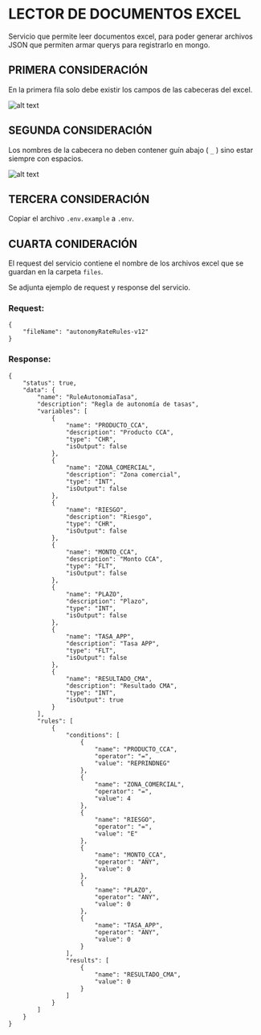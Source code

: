 # LECTOR DE DOCUMENTOS EXCEL
Servicio que permite leer documentos excel, para poder generar archivos JSON que permiten armar querys para registrarlo en mongo.

## PRIMERA CONSIDERACIÓN
En la primera fila solo debe existir los campos de las cabeceras del excel.

![alt text](image.png)

## SEGUNDA CONSIDERACIÓN
Los nombres de la cabecera no deben contener guín abajo ( ```_``` ) sino estar siempre con espacios.

![alt text](image-1.png)

## TERCERA CONSIDERACIÓN
Copiar el archivo ```.env.example``` a ```.env```.

## CUARTA CONIDERACIÓN
El request del servicio contiene el nombre de los archivos excel que se guardan en la carpeta ```files```.

Se adjunta ejemplo de request y response del servicio.

### Request:
```
{
    "fileName": "autonomyRateRules-v12"
}
```

### Response:
```
{
    "status": true,
    "data": {
        "name": "RuleAutonomiaTasa",
        "description": "Regla de autonomía de tasas",
        "variables": [
            {
                "name": "PRODUCTO_CCA",
                "description": "Producto CCA",
                "type": "CHR",
                "isOutput": false
            },
            {
                "name": "ZONA_COMERCIAL",
                "description": "Zona comercial",
                "type": "INT",
                "isOutput": false
            },
            {
                "name": "RIESGO",
                "description": "Riesgo",
                "type": "CHR",
                "isOutput": false
            },
            {
                "name": "MONTO_CCA",
                "description": "Monto CCA",
                "type": "FLT",
                "isOutput": false
            },
            {
                "name": "PLAZO",
                "description": "Plazo",
                "type": "INT",
                "isOutput": false
            },
            {
                "name": "TASA_APP",
                "description": "Tasa APP",
                "type": "FLT",
                "isOutput": false
            },
            {
                "name": "RESULTADO_CMA",
                "description": "Resultado CMA",
                "type": "INT",
                "isOutput": true
            }
        ],
        "rules": [
            {
                "conditions": [
                    {
                        "name": "PRODUCTO_CCA",
                        "operator": "=",
                        "value": "REPRINDNEG"
                    },
                    {
                        "name": "ZONA_COMERCIAL",
                        "operator": "=",
                        "value": 4
                    },
                    {
                        "name": "RIESGO",
                        "operator": "=",
                        "value": "E"
                    },
                    {
                        "name": "MONTO_CCA",
                        "operator": "ANY",
                        "value": 0
                    },
                    {
                        "name": "PLAZO",
                        "operator": "ANY",
                        "value": 0
                    },
                    {
                        "name": "TASA_APP",
                        "operator": "ANY",
                        "value": 0
                    }
                ],
                "results": [
                    {
                        "name": "RESULTADO_CMA",
                        "value": 0
                    }
                ]
            }
        ]
    }
}
```